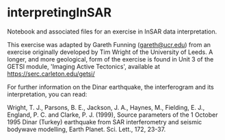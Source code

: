# interpretingInSAR
Notebook and associated files for an exercise in InSAR data interpretation.

This exercise was adapted by Gareth Funning (gareth@ucr.edu) from an exercise originally developed by Tim Wright of the University of Leeds. A longer, and more geological, form of the exercise is found in Unit 3 of the GETSI module, 'Imaging Active Tectonics', available at https://serc.carleton.edu/getsi/

For further information on the Dinar earthquake, the interferogram and its interpretation, you can read:

Wright, T. J., Parsons, B. E., Jackson, J. A., Haynes, M., Fielding, E. J., England, P. C. and Clarke, P. J. (1999), Source parameters of the 1 October 1995 Dinar (Turkey) earthquake from SAR interferometry and seismic bodywave modelling, Earth Planet. Sci. Lett., 172, 23-37.
